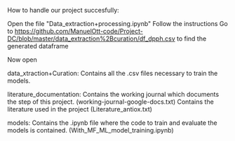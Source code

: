How to handle our project succesfully: 

Open the file "Data_extraction+processing.ipynb"
Follow the instructions
Go to https://github.com/ManuelOtt-code/Project-DC/blob/master/data_extraction%2Bcuration/df_dpph.csv to find the generated dataframe

Now open 

data_xtraction+Curation:
Contains all the .csv files necessary to train the models.

literature_documentation:
Contains the working journal which documents the step of this project. (working-journal-google-docs.txt)
Contains the literature used in the project (Literature_antiox.txt)

models:
Contains the .ipynb file where the code to train and evaluate the models is contained. (With_MF_ML_model_training.ipynb)
